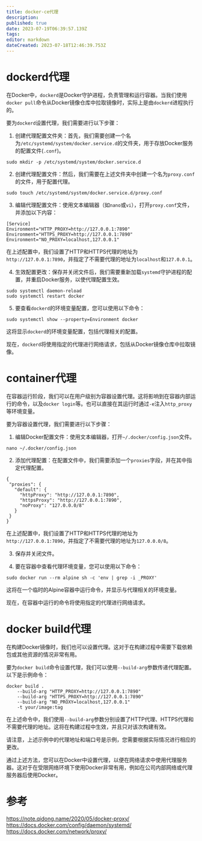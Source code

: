 ```yaml
---
title: docker-ce代理
description: 
published: true
date: 2023-07-19T06:39:57.139Z
tags: 
editor: markdown
dateCreated: 2023-07-18T12:46:39.753Z
---
```


# dockerd代理
在Docker中，`dockerd`是Docker守护进程，负责管理和运行容器。当我们使用`docker pull`命令从Docker镜像仓库中拉取镜像时，实际上是由`dockerd`进程执行的。

要为`dockerd`设置代理，我们需要进行以下步骤：

1. 创建代理配置文件夹：首先，我们需要创建一个名为`/etc/systemd/system/docker.service.d`的文件夹，用于存放Docker服务的配置文件(`.conf`)。

```
sudo mkdir -p /etc/systemd/system/docker.service.d
```

2. 创建代理配置文件：然后，我们需要在上述文件夹中创建一个名为`proxy.conf`的文件，用于配置代理。

```
sudo touch /etc/systemd/system/docker.service.d/proxy.conf
```

3. 编辑代理配置文件：使用文本编辑器（如`nano`或`vi`），打开`proxy.conf`文件，并添加以下内容：

```
[Service]
Environment="HTTP_PROXY=http://127.0.0.1:7890"
Environment="HTTPS_PROXY=http://127.0.0.1:7890"
Environment="NO_PROXY=localhost,127.0.0.1"
```

在上述配置中，我们设置了HTTP和HTTPS代理的地址为`http://127.0.0.1:7890`，并指定了不需要代理的地址为`localhost`和`127.0.0.1`。

4. 生效配置更改：保存并关闭文件后，我们需要重新加载`systemd`守护进程的配置，并重启Docker服务，以使代理配置生效。

```
sudo systemctl daemon-reload
sudo systemctl restart docker
```

5. 要查看`dockerd`的环境变量配置，您可以使用以下命令：

```
sudo systemctl show --property=Environment docker
```

这将显示`dockerd`的环境变量配置，包括代理相关的配置。

现在，`dockerd`将使用指定的代理进行网络请求，包括从Docker镜像仓库中拉取镜像。

# container代理
在容器运行阶段，我们可以在用户级别为容器设置代理。这将影响到在容器内部运行的命令，以及`docker login`等。也可以直接在其运行时通过`-e`注入`http_proxy`等环境变量。

要为容器设置代理，我们需要进行以下步骤：

1. 编辑Docker配置文件：使用文本编辑器，打开`~/.docker/config.json`文件。

```
nano ~/.docker/config.json
```

2. 添加代理配置：在配置文件中，我们需要添加一个`proxies`字段，并在其中指定代理配置。

```
{
 "proxies": {
   "default": {
     "httpProxy": "http://127.0.0.1:7890",
     "httpsProxy": "http://127.0.0.1:7890",
     "noProxy": "127.0.0.0/8"
   }
 }
}
```

在上述配置中，我们设置了HTTP和HTTPS代理的地址为`http://127.0.0.1:7890`，并指定了不需要代理的地址为`127.0.0.0/8`。

3. 保存并关闭文件。

4. 要在容器中查看代理环境变量，您可以使用以下命令：

```
sudo docker run --rm alpine sh -c 'env | grep -i _PROXY'
```

这将在一个临时的Alpine容器中运行命令，并显示与代理相关的环境变量。

现在，在容器中运行的命令将使用指定的代理进行网络请求。

# docker build代理
在构建Docker镜像时，我们也可以设置代理。这对于在构建过程中需要下载依赖包或其他资源的情况非常有用。

要为`docker build`命令设置代理，我们可以使用`--build-arg`参数传递代理配置。以下是示例命令：

```
docker build . 
    --build-arg "HTTP_PROXY=http://127.0.0.1:7890" 
    --build-arg "HTTPS_PROXY=http://127.0.0.1:7890" 
    --build-arg "NO_PROXY=localhost,127.0.0.1" 
    -t your/image:tag
```

在上述命令中，我们使用`--build-arg`参数分别设置了HTTP代理、HTTPS代理和不需要代理的地址。这将在构建过程中生效，并且只对该次构建有效。

请注意，上述示例中的代理地址和端口号是示例，您需要根据实际情况进行相应的更改。

通过上述方法，您可以在Docker中设置代理，以便在网络请求中使用代理服务器。这对于在受限网络环境下使用Docker非常有用，例如在公司内部网络或代理服务器后使用Docker。

# 参考
https://note.qidong.name/2020/05/docker-proxy/
https://docs.docker.com/config/daemon/systemd/
https://docs.docker.com/network/proxy/